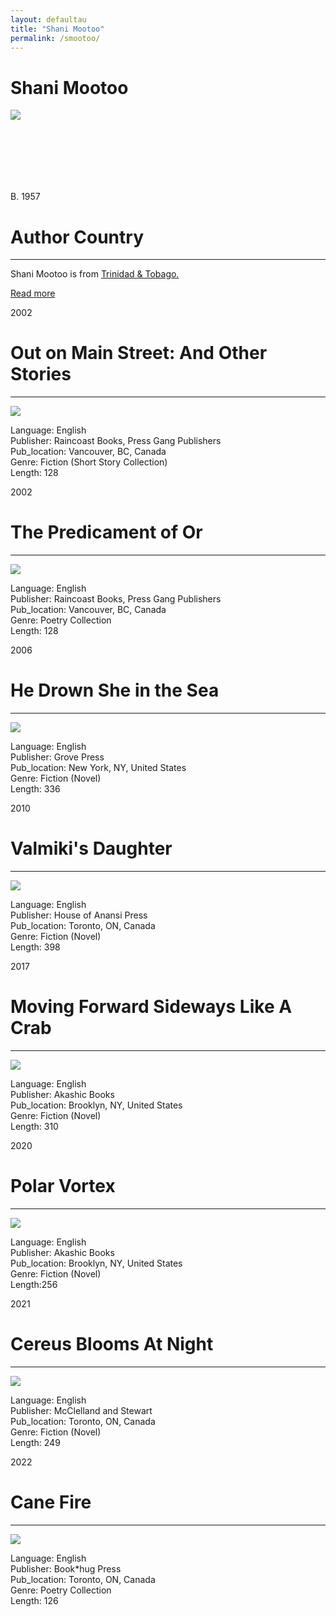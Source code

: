 ```yaml
---
layout: defaultau
title: "Shani Mootoo"
permalink: /smootoo/
---
```

<!-- partial:index.partial.html -->
<div class="content">
     <h1>Shani Mootoo</h1>
    <div class="quote">
        <div><img src="https://encrypted-tbn2.gstatic.com/images?q=tbn:ANd9GcTHO_KTPDqZQKcpa5uTwS_soz98WIZ3Le1eXR94g1PKN99Is6iZ" class="logo"></div>
    </div>
    <div class="timeline">
        <div style="padding-bottom:100px;"></div>
        <div class="block">
             <div class="date right"><p class="right"> B. 1957</p></div>
            <div class="dot"></div>
            <div class="left first">
            <div class="author_country">
                <h1>Author Country</h1><hr>
          <div class="aclocation">  <p>Shani Mootoo is from <a href="{{ site.baseurl }}/3">Trinidad & Tobago.</a></p></div>
              <div class="acreadmore">  <a href="https://en.wikipedia.org/wiki/Shani_Mootoo" target="_blank">Read more</a></div>
            </div>
            </div>
        <div class="block">
            <div class="date left"><p class="left">2002</p></div>
            <div class="dot"></div>
            <div class="right">
                <h1>Out on Main Street: And Other Stories</h1><hr>
                <p><img src="https://m.media-amazon.com/images/I/61TK7V57FVL._SX338_BO1,204,203,200_.jpg"></p>
                <p>
                Language: English<br/>
                Publisher: Raincoast Books, Press Gang Publishers<br/>
                Pub_location: Vancouver, BC, Canada<br/>
                Genre: Fiction (Short Story Collection)<br/>
                Length: 128 <br/>                   </p>
            </div>
        </div>
       <div class="block">
            <div class="date left"><p class="left">2002</p></div>
            <div class="dot"></div>
            <div class="right">
                <h1>The Predicament of Or</h1><hr>
                <p><img src="https://m.media-amazon.com/images/I/41WA2B6MJ8L._SY291_BO1,204,203,200_QL40_FMwebp_.jpg"></p>
                <p>
                Language: English<br/>
                Publisher: Raincoast Books, Press Gang Publishers<br/>
                Pub_location: Vancouver, BC, Canada<br/>
                Genre: Poetry Collection<br/>
                Length: 128 <br/>                   </p>
            </div>
        </div>
       <div class="block">
            <div class="date left"><p class="left">2006</p></div>
            <div class="dot"></div>
            <div class="right">
                <h1>He Drown She in the Sea</h1><hr>
                <p><img src="https://m.media-amazon.com/images/I/510PDnwAiHL._SX331_BO1,204,203,200_.jpg"></p>
                <p>
                Language: English<br/>
                Publisher: Grove Press<br/>
                Pub_location: New York, NY, United States<br/>
                Genre: Fiction (Novel)<br/>
                Length: 336<br/>                   </p>
            </div>
        </div>
       <div class="block">
            <div class="date left"><p class="left">2010</p></div>
            <div class="dot"></div>
            <div class="right">
                <h1>Valmiki's Daughter</h1><hr>
                <p><img src="https://m.media-amazon.com/images/I/51AceVbTDmL._SY291_BO1,204,203,200_QL40_FMwebp_.jpg"></p>
                <p>
                Language: English<br/>
                Publisher: House of Anansi Press<br/>
                Pub_location: Toronto, ON, Canada<br/>
                Genre: Fiction (Novel)<br/>
                Length: 398 <br/>                   </p>
            </div>
        </div>
<div class="block">
            <div class="date left"><p class="left">2017</p></div>
            <div class="dot"></div>
            <div class="right">
                <h1>Moving Forward Sideways Like A Crab</h1><hr>
                <p><img src="https://m.media-amazon.com/images/I/41h4zjhqlCL._SX316_BO1,204,203,200_.jpg"></p>
                <p>
                Language: English <br/>
                Publisher: Akashic Books<br/>
                Pub_location: Brooklyn, NY, United States<br/>
                Genre: Fiction (Novel)<br/>
                Length: 310 <br/>                   </p>
            </div>
        </div>
       <div class="block">
            <div class="date left"><p class="left">2020</p></div>
            <div class="dot"></div>
            <div class="right">
                <h1>Polar Vortex</h1><hr>
                <p><img src="https://m.media-amazon.com/images/I/31vhFESj1uL._SX290_BO1,204,203,200_.jpg"></p>
                <p>
                Language: English<br/>
                Publisher: Akashic Books<br/>
                Pub_location: Brooklyn, NY, United States<br/>
                Genre: Fiction (Novel) <br/>
                Length:256 <br/>                   </p>
            </div>
        </div>
       <div class="block">
            <div class="date left"><p class="left">2021</p></div>
            <div class="dot"></div>
            <div class="right">
                <h1>Cereus Blooms At Night</h1><hr>
                <p><img src="https://i.gr-assets.com/images/S/compressed.photo.goodreads.com/books/1347653025l/111653.jpg"></p>
                <p>
                Language: English<br/>
                Publisher: McClelland and Stewart<br/>
                Pub_location: Toronto, ON, Canada<br/>
                Genre: Fiction (Novel)<br/>
                Length: 249<br/>                   </p>
            </div>
        </div>
       <div class="block">
            <div class="date left"><p class="left">2022</p></div>
            <div class="dot"></div>
            <div class="right">
                <h1>Cane Fire</h1><hr>
                <p><img src="https://m.media-amazon.com/images/I/51pc+t-mVJL._SX373_BO1,204,203,200_.jpg"></p>
                <p>
                Language: English<br/>
                Publisher: Book*hug Press<br/>
                Pub_location: Toronto, ON, Canada<br/>
                Genre: Poetry Collection<br/>
                Length: 126 <br/>                   </p>
            </div>
        </div>
  <!-- partial -->
<script src='https://cdnjs.cloudflare.com/ajax/libs/jquery/3.1.1/jquery.min.js'></script><script  src="{{ site.baseurl }}/assets/js/authorscript.js"></script>